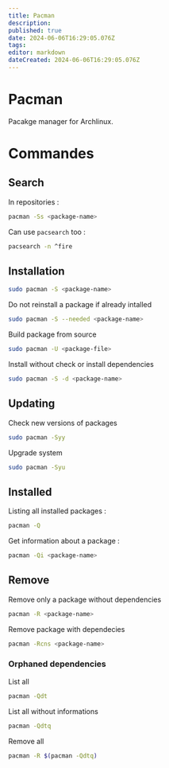 ```yaml
---
title: Pacman
description: 
published: true
date: 2024-06-06T16:29:05.076Z
tags: 
editor: markdown
dateCreated: 2024-06-06T16:29:05.076Z
---
```


# Pacman

Pacakge manager for Archlinux.

# Commandes

## Search

In repositories :

```bash
pacman -Ss <package-name>
```

Can use `pacsearch` too :

```bash
pacsearch -n ^fire
```

## Installation

```bash
sudo pacman -S <package-name>
```

Do not reinstall a package if already intalled

```bash
sudo pacman -S --needed <package-name>
```

Build package from source

```bash
sudo pacman -U <package-file>
```

Install without check or install dependencies

```bash
sudo pacman -S -d <package-name>
```

## Updating

Check new versions of packages

```bash
sudo pacman -Syy
```

Upgrade system

```bash
sudo pacman -Syu
```

## Installed

Listing all installed packages :

```bash
pacman -Q
```

Get information about a package :

```bash
pacman -Qi <package-name>
```

## Remove

Remove only a package without dependencies

```bash
pacman -R <package-name>
```

Remove package with dependecies

```bash
pacman -Rcns <package-name>
```

### Orphaned dependencies

List all

```bash
pacman -Qdt
```

List all without informations

```bash
pacman -Qdtq
```

Remove all

```bash
pacman -R $(pacman -Qdtq)
```
